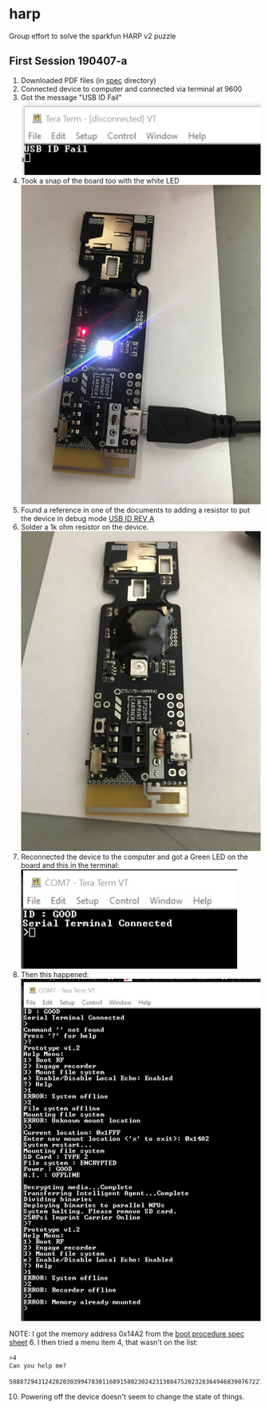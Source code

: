 # harp
Group effort to solve the sparkfun HARP v2 puzzle

## First Session 190407-a
1. Downloaded PDF files (in [spec](spec) directory)
2. Connected device to computer and connected via terminal at 9600
3. Got the message "USB ID Fail"
![usb id fail](images/190407_usb_id_fail.jpg)
3. Took a snap of the board too with the white LED 
![first connection](images/190407_first_connection.jPG)
4. Found a reference in one of the documents to adding a resistor to put the device in debug mode [USB ID REV A](spec/SP250___DATASHEET_ERRATA-USB_ID_REV._A_.pdf)
3. Solder a 1k ohm resistor on the device.
![resistor on the board](images/190407_resistor.JPG)
4. Reconnected the device to the computer and got a Green LED on the board and this in the terminal:
![usb id pass](images/190407_usb_id_pass.jpg)
5. Then this happened:
![commands](images/190407_commands.jpg)

NOTE: I got the memory address 0x14A2 from the [boot procedure spec sheet](spec/SP250___DATASHEET_ERRATA-BOOT_PROCEDURE__REV._A_.pdf)
6. I then tried a menu item 4, that wasn't on the list: 
```
>4
Can you help me?

5888729431242820303994783011689158023024231308475202328364946839076722787687248841792183757
```

10. Powering off the device doesn't seem to change the state of things.
